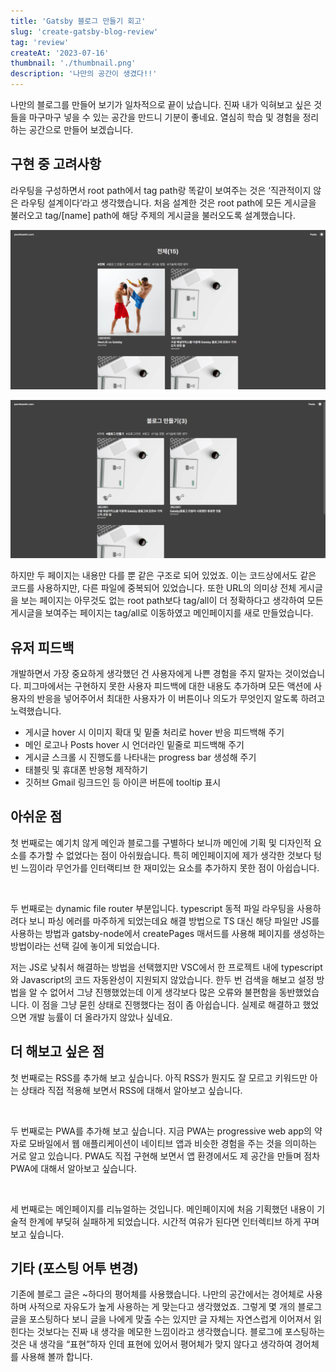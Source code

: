 ```yaml
---
title: 'Gatsby 블로그 만들기 회고'
slug: 'create-gatsby-blog-review'
tag: 'review'
createAt: '2023-07-16'
thumbnail: './thumbnail.png'
description: '나만의 공간이 생겼다!!'
---
```


나만의 블로그를 만들어 보기가 일차적으로 끝이 났습니다. 진짜 내가 익혀보고 싶은 것들을 마구마구 넣을 수 있는 공간을 만드니 기분이 좋네요. 열심히 학습 및 경험을 정리하는 공간으로 만들어 보겠습니다.

## 구현 중 고려사항

라우팅을 구성하면서 root path에서 tag path랑 똑같이 보여주는 것은 ‘직관적이지 않은 라우팅 설계이다’라고 생각했습니다. 처음 설계한 것은 root path에 모든 게시글을 불러오고 tag/[name] path에 해당 주제의 게시글을 불러오도록 설계했습니다.

![root path page](./1.png)

![tag/gatsby-blog page](./2.png)

하지만 두 페이지는 내용만 다를 뿐 같은 구조로 되어 있었죠. 이는 코드상에서도 같은 코드를 사용하지만, 다른 파일에 중복되어 있었습니다. 또한 URL의 의미상 전체 게시글을 보는 페이지는 아무것도 없는 root path보다 tag/all이 더 정확하다고 생각하여 모든 게시글을 보여주는 페이지는 tag/all로 이동하였고 메인페이지를 새로 만들었습니다.

## 유저 피드백

개발하면서 가장 중요하게 생각했던 건 사용자에게 나쁜 경험을 주지 말자는 것이었습니다. 피그마에서는 구현하지 못한 사용자 피드백에 대한 내용도 추가하며 모든 액션에 사용자의 반응을 넣어주어서 최대한 사용자가 이 버튼이나 의도가 무엇인지 알도록 하려고 노력했습니다.

- 게시글 hover 시 이미지 확대 및 밑줄 처리로 hover 반응 피드백해 주기
- 메인 로고나 Posts hover 시 언더라인 밑줄로 피드백해 주기
- 게시글 스크롤 시 진행도를 나타내는 progress bar 생성해 주기
- 태블릿 및 휴대폰 반응형 제작하기
- 깃허브 Gmail 링크드인 등 아이콘 버튼에 tooltip 표시

## 아쉬운 점

첫 번째로는 예기치 않게 메인과 블로그를 구별하다 보니까 메인에 기획 및 디자인적 요소를 추가할 수 없었다는 점이 아쉬웠습니다. 특히 메인페이지에 제가 생각한 것보다 텅 빈 느낌이라 무언가를 인터랙티브 한 재미있는 요소를 추가하지 못한 점이 아쉽습니다.

<br/>

두 번째로는 dynamic file router 부분입니다. typescript 동적 파일 라우팅을 사용하려다 보니 파싱 에러를 마주하게 되었는데요 해결 방법으로 TS 대신 해당 파일만 JS를 사용하는 방법과 gatsby-node에서 createPages 매서드를 사용해 페이지를 생성하는 방법이라는 선택 길에 놓이게 되었습니다.

저는 JS로 낮춰서 해결하는 방법을 선택했지만 VSC에서 한 프로젝트 내에 typescript와 Javascript의 코드 자동완성이 지원되지 않았습니다. 한두 번 검색을 해보고 설정 방법을 알 수 없어서 그냥 진행했었는데 이게 생각보다 많은 오류와 불편함을 동반했었습니다. 이 점을 그냥 묻힌 상태로 진행했다는 점이 좀 아쉽습니다. 실제로 해결하고 했었으면 개발 능률이 더 올라가지 않았나 싶네요.

## 더 해보고 싶은 점

첫 번째로는 RSS를 추가해 보고 싶습니다. 아직 RSS가 뭔지도 잘 모르고 키워드만 아는 상태라 직접 적용해 보면서 RSS에 대해서 알아보고 싶습니다.

<br/>

두 번째로는 PWA를 추가해 보고 싶습니다. 지금 PWA는 progressive web app의 약자로 모바일에서 웹 애플리케이션이 네이티브 앱과 비슷한 경험을 주는 것을 의미하는 거로 알고 있습니다. PWA도 직접 구현해 보면서 앱 환경에서도 제 공간을 만들며 점차 PWA에 대해서 알아보고 싶습니다.

<br/>

세 번째로는 메인페이지를 리뉴얼하는 것입니다. 메인페이지에 처음 기획했던 내용이 기술적 한계에 부딪혀 실패하게 되었습니다. 시간적 여유가 된다면 인터렉티브 하게 꾸며보고 싶습니다.

## 기타 (포스팅 어투 변경)

기존에 블로그 글은 ~하다의 평어체를 사용했습니다. 나만의 공간에서는 경어체로 사용하며 사적으로 자유도가 높게 사용하는 게 맞는다고 생각했었죠. 그렇게 몇 개의 블로그 글을 포스팅하다 보니 글을 나에게 맞출 수는 있지만 글 자체는 자연스럽게 이어져서 읽힌다는 것보다는 진짜 내 생각을 메모한 느낌이라고 생각했습니다. 블로그에 포스팅하는 것은 내 생각을 “표현”하자 인데 표현에 있어서 평어체가 맞지 않다고 생각하여 경어체를 사용해 볼까 합니다.
